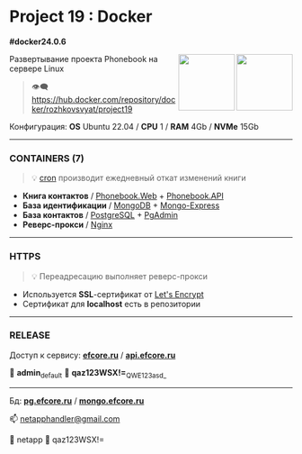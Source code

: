 # Project 19 : Docker
**#docker24.0.6**

<img align="right" width="100" height="100" src="https://github.com/rozhkovsvyat/Project19.Docker/assets/71471748/473223be-eaa6-48c0-bb8c-10485c608d80">
<img align="right" width="100" height="100" src="https://github.com/rozhkovsvyat/Project19.Docker/assets/71471748/184cf010-61c6-4488-baef-7f79979b2a59">

Развертывание проекта Phonebook на сервере Linux

> :eye_speech_bubble: https://hub.docker.com/repository/docker/rozhkovsvyat/project19

Конфигурация: **OS** Ubuntu 22.04 / **CPU** 1 / **RAM** 4Gb / **NVMe** 15Gb

---

### CONTAINERS (7)

> 💡 [cron](https://help.ubuntu.ru/wiki/cron) производит ежедневный откат изменений книги

* **Книга контактов** / [Phonebook.Web](https://hub.docker.com/layers/rozhkovsvyat/project19/web/images/sha256-9d868c7bdd131866eb552de00f5c440b5d0a3b84270cb31090c6ac09afe44272?context=repo) + [Phonebook.API](https://hub.docker.com/layers/rozhkovsvyat/project19/api/images/sha256-95493f8e44b5972996270b9eb01b7b6087e95421f9dbfc7fce987c04e72238e5?context=repo)
* **База идентификации** / [MongoDB](https://hub.docker.com/_/mongo) + [Mongo-Express](https://hub.docker.com/_/mongo-express)
* **База контактов** / [PostgreSQL](https://hub.docker.com/_/postgres) + [PgAdmin](https://hub.docker.com/r/dpage/pgadmin4)
* **Реверс-прокси** / [Nginx](https://hub.docker.com/_/nginx)

---

### HTTPS

> 💡 Переадресацию выполняет реверс-прокси

* Используется **SSL**-сертификат от [Let's Encrypt](https://letsencrypt.org/)
* Сертификат для **localhost** есть в репозитории

---

### RELEASE

Доступ к сервису: **[efcore.ru](https://efcore.ru)** / **[api.efcore.ru](https://api.efcore.ru/contacts)** 

:busts_in_silhouette: **admin**<sub>default</sub> :key: **qaz123WSX!=**<sub>QWE123asd_</sub>

---

Бд: **[pg.efcore.ru](https://pg.efcore.ru)** / **[mongo.efcore.ru](https://mongo.efcore.ru/contacts)** 

:mailbox: netapphandler@gmail.com

:bust_in_silhouette: netapp :key: qaz123WSX!=
